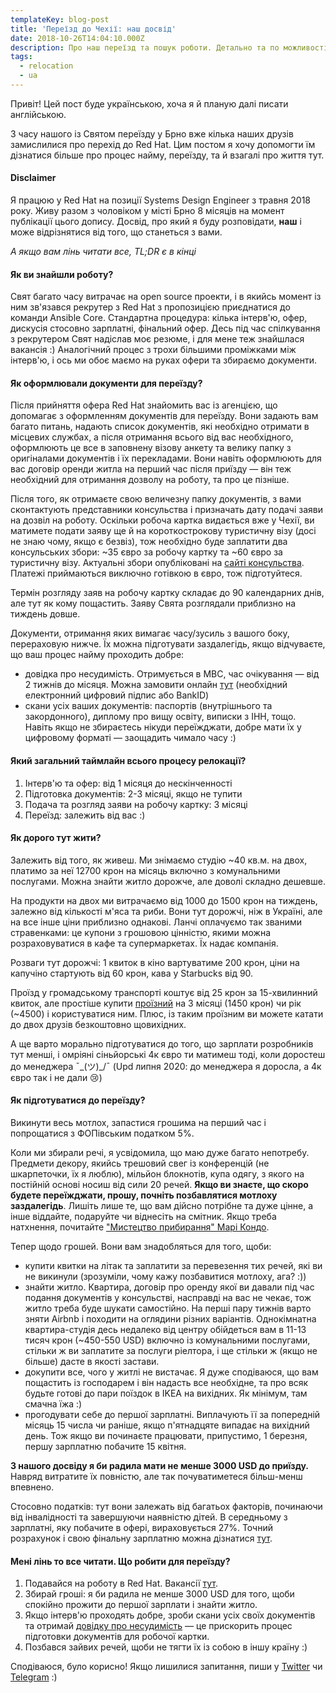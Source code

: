 ```yaml
---
templateKey: blog-post
title: 'Переїзд до Чехії: наш досвід'
date: 2018-10-26T14:04:10.000Z
description: Про наш переїзд та пошук роботи. Детально та по можливості без води.
tags:
  - relocation
  - ua
---
```

Привіт! Цей пост буде українською, хоча я й планую далі писати англійською.

З часу нашого із Святом переїзду у Брно вже кілька наших друзів замислилися про перехід до Red Hat. Цим постом я хочу допомогти їм дізнатися більше про процес найму, переїзду, та й взагалі про життя тут.

#### Disclaimer
Я працюю у Red Hat на позиції Systems Design Engineer з травня 2018 року. Живу разом з чоловіком у місті Брно 8 місяців на момент публікації цього допису. Досвід, про який я буду розповідати, **наш** і може відрізнятися від того, що станеться з вами.

*А якщо вам лінь читати все, TL;DR є в кінці*

####  Як ви знайшли роботу?
Свят багато часу витрачає на open source проекти, і в якийсь момент із ним зв'язався рекрутер з Red Hat з пропозицією приєднатися до команди Ansible Core. Стандартна процедура: кілька інтерв'ю, офер, дискусія стосовно зарплатні, фінальний офер. Десь під час спілкування з рекрутером Свят надіслав моє резюме, і для мене теж знайшлася вакансія :) Аналогічний процес з трохи більшими проміжками між інтерв'ю, і ось ми обоє маємо на руках офери та збираємо документи.

#### Як оформлювали документи для переїзду?
Після прийняття офера Red Hat знайомить вас із агенцією, що допомагає з оформленням документів для переїзду. Вони задають вам багато питань, надають список документів, які необхідно отримати в місцевих службах, а після отримання всього від вас необхідного, оформлюють це все в заповнену візову анкету та велику папку з оригіналами документів і їх перекладами. Вони навіть оформлюють для вас договір оренди житла на перший час після приїзду — він теж необхідний для отримання дозволу на роботу, та про це пізніше.

Після того, як отримаєте свою величезну папку документів, з вами сконтактують представники консульства і призначать дату подачі заяви на дозвіл на роботу. Оскільки робоча картка видається вже у Чехії, ви матимете подати заяву ще й на короткострокову туристичну візу (досі не знаю чому, якщо є безвіз), тож необхідно буде заплатити два консульських збори: ~35 євро за робочу картку та ~60 євро за туристичну візу. Актуальні збори опубліковані на [сайті консульства](https://www.mzv.cz/kiev/uk/x2004_09_06/vizova_informace/dlouhodoba_viza_a_pobyty/x2016_01_28_5.html). Платежі приймаються виключно готівкою в євро, тож підготуйтеся.

Термін розгляду заяв на робочу картку складає до 90 календарних днів, але тут як кому пощастить. Заяву Свята розглядали приблизно на тиждень довше.

Документи, отримання яких вимагає часу/зусиль з вашого боку, перераховую нижче. Їх можна підготувати заздалегідь, якщо відчуваєте, що ваш процес найму проходить добре:
- довідка про несудимість. Отримується в МВС, час очікування — від 2 тижнів до місяця. Можна замовити онлайн [тут](https://dpvs.hsc.gov.ua/) (необхідний електронний цифровий підпис або BankID)
- скани усіх ваших документів: паспортів (внутрішнього та закордонного), диплому про вищу освіту, виписки з ІНН, тощо. Навіть якщо не збираєтесь нікуди переїжджати, добре мати їх у цифровому форматі — заощадить чимало часу :)

#### Який загальний таймлайн всього процесу релокації?
1. Інтерв'ю та офер: від 1 місяця до нескінченності
2. Підготовка документів: 2-3 місяці, якщо не тупити
3. Подача та розгляд заяви на робочу картку: 3 місяці
4. Переїзд: залежить від вас :)

#### Як дорого тут жити?

Залежить від того, як живеш. Ми знімаємо студію ~40 кв.м. на двох, платимо за неї 12700 крон на місяць включно з комунальними послугами. Можна знайти житло дорожче, але доволі складно дешевше.

На продукти на двох ми витрачаємо від 1000 до 1500 крон на тиждень, залежно від кількості м'яса та риби. Вони тут дорожчі, ніж в Україні, але на все інше ціни приблизно однакові. Ланчі оплачуємо так званими стравенками: це купони з грошовою цінністю, якими можна розраховуватися в кафе та супермаркетах. Їх надає компанія.

Розваги тут дорожчі: 1 квиток в кіно вартуватиме 200 крон, ціни на капучіно стартують від 60 крон, кава у Starbucks від 90.

Проїзд у громадському транспорті коштує від 25 крон за 15-хвилинний квиток, але простіше купити [проїзний](https://www.brnoid.cz/en/eoc) на 3 місяці (1450 крон) чи рік (~4500) і користуватися ним. Плюс, із таким проїзним ви можете катати до двох друзів безкоштовно щовихідних. 

А ще варто морально підготуватися до того, що зарплати розробників тут менші, і омріяні сіньйорські 4к євро ти матимеш тоді, коли доростеш до менеджера ¯\_(ツ)_/¯ (Upd липня 2020: до менеджера я доросла, а 4к євро так і не дали 😢)

#### Як підготуватися до переїзду?
Викинути весь мотлох, запастися грошима на перший час і попрощатися з ФОПівським податком 5%.

Коли ми збирали речі, я усвідомила, що маю дуже багато непотребу. Предмети декору, якийсь трешовий свег із конференцій (не шкарпеточки, їх я люблю), мільйон блокнотів, купа одягу, з якого на постійній основі носиш від сили 20 речей. **Якщо ви знаєте, що скоро будете переїжджати, прошу, почніть позбавлятися мотлоху заздалегідь**. Лишіть лише те, що вам дійсно потрібне та дуже цінне, а інше віддайте, подаруйте чи віднесіть на смітник. Якщо треба натхнення, почитайте ["Мистецтво прибирання" Марі Кондо](https://www.bookclub.ua/read/marie_kondo/the_japanese_art_of_decluttering_and_organizing/).

Тепер щодо грошей. Вони вам знадобляться для того, щоби:
* купити квитки на літак та заплатити за перевезення тих речей, які ви не викинули (зрозуміли, чому кажу позбавитися мотлоху, ага? :))
* знайти житло. Квартира, договір про оренду якої ви давали під час подання документів у консульстві, насправді на вас не чекає, тож житло треба буде шукати самостійно. На перші пару тижнів варто зняти Airbnb і походити на оглядини різних варіантів. Однокімнатна квартира-студія десь недалеко від центру обійдеться вам в 11-13 тисяч крон (~450-550 USD) включно із комунальними послугами, стільки ж ви заплатите за послуги ріелтора, і ще стільки ж (якщо не більше) дасте в якості застави.
* докупити все, чого у житлі не вистачає. Я дуже сподіваюся, що вам пощастить із господарем і він надасть все необхідне, та про всяк будьте готові до пари поїздок в IKEA на вихідних. Як мінімум, там смачна їжа :)
* прогодувати себе до першої зарплатні. Виплачують її за попередній місяць 15 числа чи раніше, якщо п'ятнадцяте випадає на вихідний день. Тож якщо ви починаєте працювати, припустимо, 1 березня, першу зарплатню побачите 15 квітня.

**З нашого досвіду я би радила мати не менше 3000 USD до приїзду.** Навряд витратите їх повністю, але так почуватиметеся більш-менш впевнено.

Стосовно податків: тут вони залежать від багатьох факторів, починаючи від інвалідності та завершуючи наявністю дітей. В середньому з зарплатні, яку побачите в офері, вираховується 27%. Точний розрахунок і свою фінальну зарплатню можна дізнатися [тут](https://salarycalc.eu/en/).

#### Мені лінь то все читати. Що робити для переїзду?

1. Подавайся на роботу в Red Hat. Вакансії [тут](https://careers-redhat.icims.com/jobs/search?ss=1&searchLocation=13043--Brno).
2. Збирай гроші: я би радила не менше 3000 USD для того, щоби спокійно прожити до першої зарплати і знайти житло.
3. Якщо інтерв'ю проходять добре, зроби скани усіх своїх документів та отримай [довідку про несудимість](https://dpvs.hsc.gov.ua/) — це прискорить процес підготовки документів для робочої картки.
4. Позбався зайвих речей, щоби не тягти їх із собою в іншу країну :)

Сподіваюся, було корисно! Якщо лишилися запитання, пиши у [Twitter](https://twitter.com/_bluebirrrrd) чи [Telegram](https://t.me/bluebirrrrd) :)
